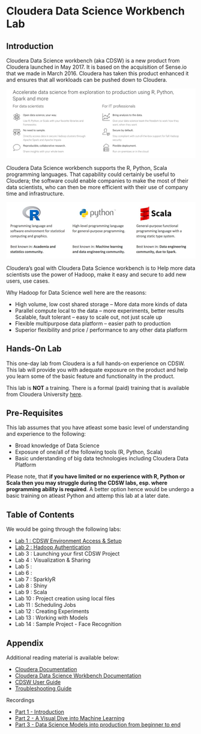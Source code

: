 # Cloudera Data Science Workbench Lab

## Introduction

Cloudera Data Science workbench (aka CDSW) is a new product from Cloudera launched in May 2017. It is based on the acquisition of Sense.io that we made in March 2016. Cloudera has taken this product enhanced it and ensures that all workloads can be pushed down to Cloudera.

![CDSW Intro](./images/cdswintro01.jpg)

Cloudera Data Science workbench supports the R, Python, Scala programming languages. That capability could certainly be useful to Cloudera; the software could enable companies to make the most of their data scientists, who can then be more efficient with their use of company time and infrastructure.

![CDSW Intro](./images/cdswintro02.jpg)

Cloudera’s goal with Cloudera Data Science workbench is to Help more data scientists use the power of Hadoop, make it easy and secure to add new users, use cases.

Why Hadoop for Data Science well here are the reasons:

* High volume, low cost shared storage – More data more kinds of data 
* Parallel compute local to the data – more experiments, better results Scalable, fault tolerant – easy to scale out, not just scale up
* Flexible multipurpose data platform – easier path to production 
* Superior flexibility and price / performance to any other data platform

## Hands-On Lab

This one-day lab from Cloudera is a full hands-on experience on CDSW. This lab will provide you with adequate exposure on the product and help you learn some of the basic feature and functionality in the product. 

This lab is **NOT** a training. There is a formal (paid) training that is available from Cloudera University [here](https://www.cloudera.com/about/training/courses/cloudera-data-science-workbench-training.html). 

## Pre-Requisites

This lab assumes that you have atleast some basic level of understanding and experience to the following:

* Broad knowledge of Data Science
* Exposure of one/all of the following tools (R, Python, Scala)
* Basic understanding of big data technologies including Cloudera Data Platform

Please note, that **if you have limited or no experience with R, Python or Scala then you may struggle during the CDSW labs, esp. where programming ability is required**. A better option hence would be undergo a basic training on atleast Python and attemp this lab at a later date. 

## Table of Contents

We would be going through the following labs:

* [Lab 1  : CDSW Environment Access & Setup](/labs/Lab01.md)
* [Lab 2  : Hadoop Authentication](/labs/Lab02.md)
* Lab 3  : Launching your first CDSW Project
* Lab 4  : Visualization & Sharing
* Lab 5  : 
* Lab 6  : 
* Lab 7  : SparklyR
* Lab 8  : Shiny
* Lab 9  : Scala
* Lab 10  : Project creation using local files
* Lab 11 : Scheduling Jobs
* Lab 12 : Creating Experiments
* Lab 13 : Working with Models
* Lab 14 : Sample Project - Face Recognition


## Appendix 

Additional reading material is available below:

* [Cloudera Documentation](http://www.cloudera.com/documentation.html)
* [Cloudera Data Science Workbench Documentation](https://www.cloudera.com/documentation/data-science-workbench/latest/topics/cdsw_user_guide.html)
* [CDSW User Guide](https://www.cloudera.com/documentation/data-science-workbench/latest/topics/cdsw_user_guide.html
)
* [Troubleshooting Guide](https://www.cloudera.com/documentation/data-science-workbench/latest/topics/cdsw_troubleshooting.html)

Recordings

* [Part 1 - Introduction](https://www.cloudera.com/content/dam/www/marketing/resources/webinars/introducing-cloudera-data-science-workbench-part1-recorded-webinar.png.landing.html)
* [Part 2 - A Visual Dive into Machine Learning](https://www.cloudera.com/content/dam/www/marketing/resources/webinars/part-2-visual-dive-into-machine-learning-and-deep-learning.png.landing.html
)
* [Part 3 - Data Science Models into production from beginner to end](https://www.cloudera.com/content/dam/www/marketing/resources/webinars/models-in-production-a-look-from-beginning-to-end-part3.png.landing.html)

 